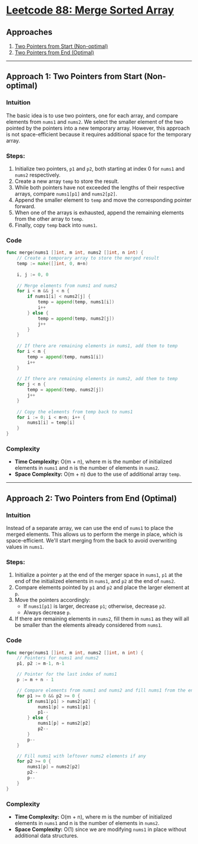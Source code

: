 # [Leetcode 88: Merge Sorted Array](https://leetcode.com/problems/merge-sorted-array/)

## Approaches
1. [Two Pointers from Start (Non-optimal)](#approach-1)
2. [Two Pointers from End (Optimal)](#approach-2)

---

## Approach 1: Two Pointers from Start (Non-optimal)

### Intuition
The basic idea is to use two pointers, one for each array, and compare elements from `nums1` and `nums2`. We select the smaller element of the two pointed by the pointers into a new temporary array. However, this approach is not space-efficient because it requires additional space for the temporary array.

### Steps:
1. Initialize two pointers, `p1` and `p2`, both starting at index 0 for `nums1` and `nums2` respectively.
2. Create a new array `temp` to store the result.
3. While both pointers have not exceeded the lengths of their respective arrays, compare `nums1[p1]` and `nums2[p2]`.
4. Append the smaller element to `temp` and move the corresponding pointer forward.
5. When one of the arrays is exhausted, append the remaining elements from the other array to `temp`.
6. Finally, copy `temp` back into `nums1`.

### Code

```go
func merge(nums1 []int, m int, nums2 []int, n int) {
    // Create a temporary array to store the merged result
    temp := make([]int, 0, m+n)
    
    i, j := 0, 0
    
    // Merge elements from nums1 and nums2
    for i < m && j < n {
        if nums1[i] < nums2[j] {
            temp = append(temp, nums1[i])
            i++
        } else {
            temp = append(temp, nums2[j])
            j++
        }
    }
    
    // If there are remaining elements in nums1, add them to temp
    for i < m {
        temp = append(temp, nums1[i])
        i++
    }
    
    // If there are remaining elements in nums2, add them to temp
    for j < n {
        temp = append(temp, nums2[j])
        j++
    }
    
    // Copy the elements from temp back to nums1
    for i := 0; i < m+n; i++ {
        nums1[i] = temp[i]
    }
}
```

### Complexity
- **Time Complexity:** O(m + n), where m is the number of initialized elements in `nums1` and n is the number of elements in `nums2`.
- **Space Complexity:** O(m + n) due to the use of additional array `temp`.

---

## Approach 2: Two Pointers from End (Optimal)

### Intuition
Instead of a separate array, we can use the end of `nums1` to place the merged elements. This allows us to perform the merge in place, which is space-efficient. We'll start merging from the back to avoid overwriting values in `nums1`.

### Steps:
1. Initialize a pointer `p` at the end of the merger space in `nums1`, `p1` at the end of the initialized elements in `nums1`, and `p2` at the end of `nums2`.
2. Compare elements pointed by `p1` and `p2` and place the larger element at `p`.
3. Move the pointers accordingly:
   - If `nums1[p1]` is larger, decrease `p1`; otherwise, decrease `p2`.
   - Always decrease `p`.
4. If there are remaining elements in `nums2`, fill them in `nums1` as they will all be smaller than the elements already considered from `nums1`.

### Code

```go
func merge(nums1 []int, m int, nums2 []int, n int) {
    // Pointers for nums1 and nums2
    p1, p2 := m-1, n-1

    // Pointer for the last index of nums1
    p := m + n - 1

    // Compare elements from nums1 and nums2 and fill nums1 from the end
    for p1 >= 0 && p2 >= 0 {
        if nums1[p1] > nums2[p2] {
            nums1[p] = nums1[p1]
            p1--
        } else {
            nums1[p] = nums2[p2]
            p2--
        }
        p--
    }

    // Fill nums1 with leftover nums2 elements if any
    for p2 >= 0 {
        nums1[p] = nums2[p2]
        p2--
        p--
    }
}
```

### Complexity
- **Time Complexity:** O(m + n), where m is the number of initialized elements in `nums1` and n is the number of elements in `nums2`.
- **Space Complexity:** O(1) since we are modifying `nums1` in place without additional data structures.

